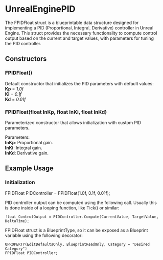 
# UnrealEnginePID
The FPIDFloat struct is a blueprintable data structure designed for implementing a PID (Proportional, Integral, Derivative) controller in Unreal Engine. This struct provides the necessary functionality to compute control output based on the current and target values, with parameters for tuning the PID controller.

## Constructors

### FPIDFloat()
Default constructor that initializes the PID parameters with default values:\
**Kp** = *1.0f*\
**Ki** = *0.1f*\
**Kd** = *0.01f*

### FPIDFloat(float InKp, float InKi, float InKd)
Parameterized constructor that allows initialization with custom PID parameters.

Parameters:\
**InKp**: Proportional gain.\
**InKi**: Integral gain.\
**InKd**: Derivative gain.

## Example Usage

### Initialization
FPIDFloat PIDController = FPIDFloat(1.0f, 0.1f, 0.01f);

PID controller output can be computed using the following call. Usually this is done inside of a looping function, like Tick() or similar: 

    float ControlOutput = PIDController.Compute(CurrentValue, TargetValue, DeltaTime);

FPIDFloat struct is a BlueprintType, so it can be exposed as a Blueprint variable using the following decorator:

    UPROPERTY(EditDefaultsOnly, BlueprintReadOnly, Category = "Desired Category")  
    FPIDFloat PIDController;

